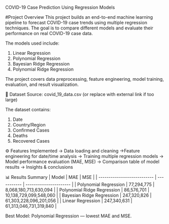 COVID-19 Case Prediction Using Regression Models

#Project Overview
This project builds an end-to-end machine learning pipeline to forecast COVID-19 case trends using multiple regression techniques. The goal is to compare different models and evaluate their performance on real COVID-19 case data.

The models used include:

1. Linear Regression
2. Polynomial Regression
3. Bayesian Ridge Regression
4. Polynomial Ridge Regression

The project covers data preprocessing, feature engineering, model training, evaluation, and result visualization.

📂 Dataset
Source: covid_19_data.csv (or replace with external link if too large)

The dataset contains:

1. Date
2. Country/Region
3. Confirmed Cases
4. Deaths
5. Recovered Cases

⚙️ Features Implemented
-> Data loading and cleaning
->Feature engineering for date/time analysis
-> Training multiple regression models
-> Model performance evaluation (MAE, MSE)
-> Comparison table of model results
-> Insights & conclusions

📊 Results Summary
| Model                       | MAE         | MSE                    |
| --------------------------- | ----------- | ---------------------- |
| Polynomial Regression       | 77,294,775  | 8,068,180,713,630,094  |
| Polynomial Ridge Regression | 86,576,701  | 10,138,729,099,548,060 |
| Bayesian Ridge Regression   | 247,320,826 | 61,303,228,096,201,056 |
| Linear Regression           | 247,340,631 | 61,313,046,731,319,840 |


Best Model: Polynomial Regression — lowest MAE and MSE.


